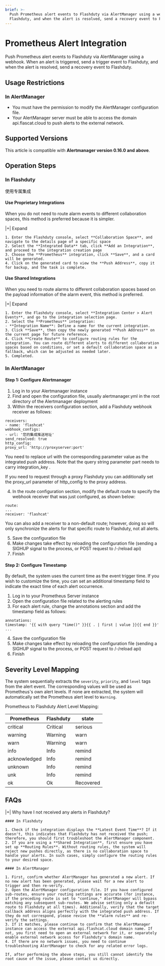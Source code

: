 ```yaml
---
brief: >-
  Push Prometheus alert events to Flashduty via AlertManager using a webhook. When an alert is triggered, send a trigger event to
  Flashduty, and when the alert is resolved, send a recovery event to Flashduty.
---
```


# Prometheus Alert Integration

Push Prometheus alert events to Flashduty via AlertManager using a webhook. When an alert is triggered, send a trigger event to Flashduty, and when the alert is resolved, send a recovery event to Flashduty.

## Usage Restrictions

### In AlertManager

- You must have the permission to modify the AlertManager configuration file.
- Your AlertManager server must be able to access the domain api.flascat.cloud to push alerts to the external network.

## Supported Versions

This article is compatible with **Alertmanager version 0.16.0 and above**.

## Operation Steps

### In Flashduty

使用专属集成

#### Use Proprietary Integrations

When you do not need to route alarm events to different collaboration spaces, this method is preferred because it is simpler.

|+| Expand

    1. Enter the Flashduty console, select **Collaboration Space**, and navigate to the details page of a specific space
    2. Select the **Integrated Data** tab, click **Add an Integration**, and proceed to the integration creation page
    3. Choose the **Prometheus** integration, click **Save**, and a card will be generated.
    4. Click on the generated card to view the **Push Address**, copy it for backup, and the task is complete.

#### Use Shared Integrations

When you need to route alarms to different collaboration spaces based on the payload information of the alarm event, this method is preferred.

|+| Expand

    1. Enter the Flashduty console, select **Integration Center > Alert Events**, and go to the integration selection page.
    2. Select the **Prometheus** integration:
    - **Integration Name**: Define a name for the current integration.
    3. Click **Save**, then copy the newly generated **Push Address** on the current page for future reference.
    4. Click **Create Route** to configure routing rules for the integration. You can route different alerts to different collaboration spaces based on conditions, or set a default collaboration space as a fallback, which can be adjusted as needed later.
    5. Completed.

### In AlertManager

#### Step 1: Configure Alertmanager

1. Log in to your Alertmanager instance
2. Find and open the configuration file, usually alertmanager.yml in the root directory of the Alertmanager deployment
3. Within the receivers configuration section, add a Flashduty webhook receiver as follows:

```receiver config
receivers:
- name: 'flashcat'
webhook_configs:
- url: '您的集成推送地址'
send_resolved: true
http_config:
proxy_url: 'http://proxyserver:port'
```

You need to replace url with the corresponding parameter value as the integrated push address. Note that the query string parameter part needs to carry integration_key .

If you need to request through a proxy Flashduty you can additionally set the proxy_url parameter of http_config to the proxy address.

4. In the route configuration section, modify the default route to specify the webhook receiver that was just configured, as shown below:

```route config
route:
...
receiver: 'flashcat'
```

You can also add a receiver to a non-default route; however, doing so will only synchronize the alerts for that specific route to Flashduty, not all alerts.

5. Save the configuration file
6. Make changes take effect by reloading the configuration file (sending a SIGHUP signal to the process, or POST request to /-/reload api)
7. Finish

#### Step 2: Configure Timestamp

By default, the system uses the current time as the event trigger time. If you wish to customize the time, you can set an additional timestamp field to indicate the exact time of each alert occurrence.

1. Log in to your Prometheus Server instance
2. Open the configuration file related to the alerting rules
3. For each alert rule, change the annotations section and add the timestamp field as follows:

```
annotations:
timestamp: '{{ with query "time()" }}{{ . | first | value }}{{ end }}'
...
```

4. Save the configuration file
5. Make changes take effect by reloading the configuration file (sending a SIGHUP signal to the process, or POST request to /-/reload api)
6. Finish

## Severity Level Mapping

The system sequentially extracts the `severity`, `priority`, and `level` tags from the alert event. The corresponding values will be used as Prometheus's own alert levels. If none are extracted, the system will automatically set the Prometheus alert level to `Warning`.

Prometheus to Flashduty Alert Level Mapping:

| Prometheus   |  Flashduty  | state |
| ------------ | -------- | ---- |
| critical     | Critical | serious |
| warning      | Warning  | warn |
| warn         | Warning  | warn |
| info         | Info     | remind |
| acknowledged | Info     | remind |
| unknown      | Info     | remind |
| unk          | Info     | remind |
| ok           | Ok       | Recovered |

## FAQs

|+| Why have I not received any alerts in Flashduty?

    #### In Flashduty

    1. Check if the integration displays the **Latest Event Time**? If it doesn't, this indicates that Flashduty has not received the push; therefore, you should first troubleshoot the AlertManager component.
    2. If you are using a **Shared Integration**, first ensure you have set up **Routing Rules**. Without routing rules, the system will reject new pushes directly, as there is no collaboration space to handle your alerts. In such cases, simply configure the routing rules to your desired space.

    #### In AlertManager

    1. First, confirm whether AlertManager has generated a new alert. If no new alert has been generated, please wait for a new alert to trigger and then re-verify.
    2. Open the AlertManager configuration file. If you have configured sub-routes, ensure your routing settings are accurate (for instance, if the preceding route is set to "continue," AlertManager will bypass matching any subsequent sub-routes. We advise setting only a default route to Flashduty at all times). Additionally, verify that the target callback address aligns perfectly with the integrated push address. If they do not correspond, please revise the **alarm rules** and re-verify the settings.
    3. If it matches, please continue to confirm that the AlertManager instance can access the external api.flashcat.cloud domain name. If not, you first need to open an external network for it, or separately enable external network access for Flashduty's domain name.
    4. If there are no network issues, you need to continue troubleshooting AlertManager to check for any related error logs.

    If, after performing the above steps, you still cannot identify the root cause of the issue, please contact us directly.